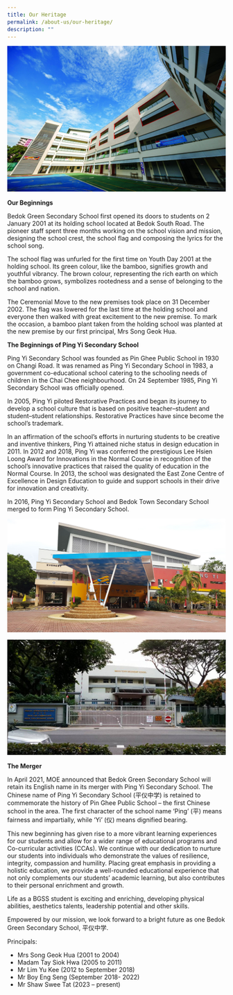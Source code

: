 ```yaml
---
title: Our Heritage
permalink: /about-us/our-heritage/
description: ""
---
```

![](/images/Our-Heritage-e1570003294657.jpg)

**Our Beginnings**

Bedok Green Secondary School first opened its doors to students on 2 January 2001 at its holding school located at Bedok South Road. The pioneer staff spent three months working on the school vision and mission, designing the school crest, the school flag and composing the lyrics for the school song.

The school flag was unfurled for the first time on Youth Day 2001 at the holding school. Its green colour, like the bamboo, signifies growth and youthful vibrancy. The brown colour, representing the rich earth on which the bamboo grows, symbolizes rootedness and a sense of belonging to the school and nation.

The Ceremonial Move to the new premises took place on 31 December 2002. The flag was lowered for the last time at the holding school and everyone then walked with great excitement to the new premise. To mark the occasion, a bamboo plant taken from the holding school was planted at the new premise by our first principal, Mrs Song Geok Hua.

**The Beginnings of Ping Yi Secondary School**

Ping Yi Secondary School was founded as Pin Ghee Public School in 1930 on Changi Road. It was renamed as Ping Yi Secondary School in 1983, a government co-educational school catering to the schooling needs of children in the Chai Chee neighbourhood. On 24 September 1985, Ping Yi Secondary School was officially opened.  

In 2005, Ping Yi piloted Restorative Practices and began its journey to develop a school culture that is based on positive teacher–student and student–student relationships. Restorative Practices have since become the school’s trademark. 

In an affirmation of the school’s efforts in nurturing students to be creative and inventive thinkers, Ping Yi attained niche status in design education in 2011. In 2012 and 2018, Ping Yi was conferred the prestigious Lee Hsien Loong Award for Innovations in the Normal Course in recognition of the school’s innovative practices that raised the quality of education in the Normal Course. In 2013, the school was designated the East Zone Centre of Excellence in Design Education to guide and support schools in their drive for innovation and creativity.

In 2016, Ping Yi Secondary School and Bedok Town Secondary School merged to form Ping Yi Secondary School.

![](/images/pyssbgss.png)

![](/images/pyssbtss.png)

**The Merger**

In April 2021, MOE announced that Bedok Green Secondary School will retain its English name in its merger with Ping Yi Secondary School. The Chinese name of Ping Yi Secondary School (平仪中学) is retained to commemorate the history of Pin Ghee Public School – the first Chinese school in the area. The first character of the school name ‘Ping’ (平) means fairness and impartially, while ‘Yi’ (仪) means dignified bearing. 

This new beginning has given rise to a more vibrant learning experiences for our students and allow for a wider range of educational programs and Co-curricular activities (CCAs). We continue with our dedication to nurture our students into individuals who demonstrate the values of resilience, integrity, compassion and humility. Placing great emphasis in providing a holistic education, we provide a well-rounded educational experience that not only complements our students’ academic learning, but also contributes to their personal enrichment and growth. 

Life as a BGSS student is exciting and enriching, developing physical abilities, aesthetics talents, leadership potential and other skills.


Empowered by our mission, we look forward to a bright future as one Bedok Green Secondary School, 平仪中学.

Principals:
* Mrs Song Geok Hua (2001 to 2004)
* Madam Tay Siok Hwa (2005 to 2011)
* Mr Lim Yu Kee (2012 to September 2018)
* Mr Boy Eng Seng (September 2018- 2022)
* Mr Shaw Swee Tat (2023 – present)





